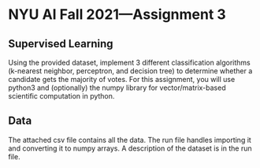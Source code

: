 # NYU AI Fall 2021—Assignment 3

## Supervised Learning

Using the provided dataset, implement 3 different classification algorithms (k-nearest neighbor, perceptron, and decision tree) to determine whether a candidate gets the majority of votes. For this assignment, you will use python3 and (optionally) the numpy library for vector/matrix-based scientific computation in python.

## Data

The attached csv file contains all the data. The run file handles importing it and converting it to numpy arrays. A description of the dataset is in the run file.
